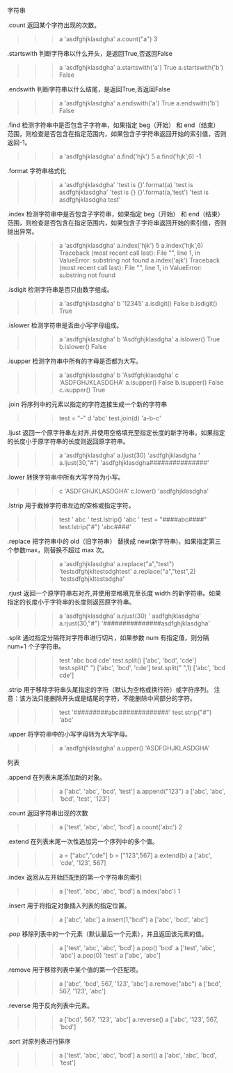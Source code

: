 字符串

.count
返回某个字符出现的次数。
>>> a
'asdfghjklasdgha'
>>> a.count("a")
3

.startswith
判断字符串以什么开头，是返回True,否返回False
>>> a
'asdfghjklasdgha'
>>> a.startswith('a')
True
>>> a.startswith('b')
False

.endswith
判断字符串以什么结尾，是返回True,否返回False
>>> a
'asdfghjklasdgha'
>>> a.endswith('a')
True
>>> a.endswith('b')
False

.find
检测字符串中是否包含子字符串，如果指定 beg（开始） 和 end（结束） 范围，则检查是否包含在指定范围内，如果包含子字符串返回开始的索引值，否则返回-1。
>>> a
'asdfghjklasdgha'
>>> a.find('hjk')
5
>>> a.find('hjk',6)
-1

.format
字符串格式化
>>> a
'asdfghjklasdgha'
>>> 'test is {}'.format(a)
'test is asdfghjklasdgha'
>>> 'test is {} {}'.format(a,'test')
'test is asdfghjklasdgha test'

.index
检测字符串中是否包含子字符串，如果指定 beg（开始） 和 end（结束） 范围，则检查是否包含在指定范围内，如果包含子字符串返回开始的索引值，否则抛出异常。
>>> a
'asdfghjklasdgha'
>>> a.index('hjk')
5
>>> a.index('hjk',6)
Traceback (most recent call last):
  File "<stdin>", line 1, in <module>
ValueError: substring not found
>>> a.index('ajk')
Traceback (most recent call last):
  File "<stdin>", line 1, in <module>
ValueError: substring not found


.isdigit
检测字符串是否只由数字组成。
>>> a
'asdfghjklasdgha'
>>> b
'12345'
>>> a.isdigit()
False
>>> b.isdigit()
True

.islower
检测字符串是否由小写字母组成。
>>> a
'asdfghjklasdgha'
>>> b
'Asdfghjklasdgha'
>>> a.islower()
True
>>> b.islower()
False

.isupper
检测字符串中所有的字母是否都为大写。
>>> a
'asdfghjklasdgha'
>>> b
'Asdfghjklasdgha'
>>> c
'ASDFGHJKLASDGHA'
>>> a.isupper()
False
>>> b.isupper()
False
>>> c.isupper()
True

.join
将序列中的元素以指定的字符连接生成一个新的字符串
>>> test = "-"
>>> d
'abc'
>>> test.join(d)
'a-b-c'

.ljust
返回一个原字符串左对齐,并使用空格填充至指定长度的新字符串。如果指定的长度小于原字符串的长度则返回原字符串。
>>> a
'asdfghjklasdgha'
>>> a.ljust(30)
'asdfghjklasdgha               '
>>> a.ljust(30,"#")
'asdfghjklasdgha###############'

.lower
转换字符串中所有大写字符为小写。
>>> c
'ASDFGHJKLASDGHA'
>>> c.lower()
'asdfghjklasdgha'

.lstrip
用于截掉字符串左边的空格或指定字符。
>>> test
'  abc        '
>>> test.lstrip()
'abc        '
>>> test = "####abc####"
>>> test.lstrip("#")
'abc####'

.replace
把字符串中的 old（旧字符串） 替换成 new(新字符串)，如果指定第三个参数max，则替换不超过 max 次。
>>> a
'asdfghjklasdgha'
>>> a.replace("a","test")
'testsdfghjkltestsdghtest'
>>> a.replace("a","test",2)
'testsdfghjkltestsdgha'

.rjust
返回一个原字符串右对齐,并使用空格填充至长度 width 的新字符串。如果指定的长度小于字符串的长度则返回原字符串。
>>> a
'asdfghjklasdgha'
>>> a.rjust(30)
'               asdfghjklasdgha'
>>> a.rjust(30,"#")
'###############asdfghjklasdgha'

.split
通过指定分隔符对字符串进行切片，如果参数 num 有指定值，则分隔 num+1 个子字符串。
>>> test
'abc bcd cde'
>>> test.split()
['abc', 'bcd', 'cde']
>>> test.split(" ")
['abc', 'bcd', 'cde']
>>> test.split(" ",1)
['abc', 'bcd cde']

.strip
用于移除字符串头尾指定的字符（默认为空格或换行符）或字符序列。
注意：该方法只能删除开头或是结尾的字符，不能删除中间部分的字符。
>>> test
'#########abc#############'
>>> test.strip("#")
'abc'


.upper
将字符串中的小写字母转为大写字母。
>>> a
'asdfghjklasdgha'
>>> a.upper()
'ASDFGHJKLASDGHA'


列表
    
.append
在列表末尾添加新的对象。
>>> a
['abc', 'abc', 'bcd', 'test']
>>> a.append("123")
>>> a
['abc', 'abc', 'bcd', 'test', '123']

.count
返回字符串出现的次数
>>> a
['test', 'abc', 'abc', 'bcd']
>>> a.count('abc')
2

.extend
在列表末尾一次性追加另一个序列中的多个值。
>>> a = ["abc","cde"]
>>> b = ["123",567]
>>> a.extend(b)
>>> a
['abc', 'cde', '123', 567]


.index
返回从左开始匹配到的第一个字符串的索引
>>> a
['test', 'abc', 'abc', 'bcd']
>>> a.index('abc')
1

.insert
用于将指定对象插入列表的指定位置。
>>> a
['abc', 'abc']
>>> a.insert(1,"bcd")
>>> a
['abc', 'bcd', 'abc']

.pop
移除列表中的一个元素（默认最后一个元素），并且返回该元素的值。
>>> a
['test', 'abc', 'abc', 'bcd']
>>> a.pop()
'bcd'
>>> a
['test', 'abc', 'abc']
>>> a.pop(0)
'test'
>>> a
['abc', 'abc']

.remove
用于移除列表中某个值的第一个匹配项。
>>> a
['abc', 'bcd', 567, '123', 'abc']
>>> a.remove("abc")
>>> a
['bcd', 567, '123', 'abc']

.reverse
用于反向列表中元素。
>>> a
['bcd', 567, '123', 'abc']
>>> a.reverse()
>>> a
['abc', '123', 567, 'bcd']

.sort
对原列表进行排序
>>> a
['test', 'abc', 'abc', 'bcd']
>>> a.sort()
>>> a
['abc', 'abc', 'bcd', 'test']


